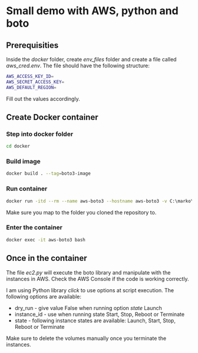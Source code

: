 # Small demo with AWS, python and boto

## Prerequisities

Inside the *docker* folder, create *env_files* folder and create a file called *aws_cred.env*. The file should have the following structure:

```bash
AWS_ACCESS_KEY_ID=
AWS_SECRET_ACCESS_KEY=
AWS_DEFAULT_REGION=
```

Fill out the values accordingly.

## Create Docker container

### Step into docker folder

```bash
cd docker
```

### Build image

 ```bash
docker build . --tag=boto3-image
```

### Run container

```bash
docker run -itd --rm --name aws-boto3 --hostname aws-boto3 -v C:\marko\GitHub\aws-boto3-python\test_files:/aws-boto3-python --env-file "env_files/aws_cred.env" boto3-image
```

Make sure you map to the folder you cloned the repository to.

### Enter the container

```bash
docker exec -it aws-boto3 bash
```

## Once in the container

The file *ec2.py* will execute the boto library and manipulate with the instances in AWS. Check the AWS Console if the code is working correctly.

I am using Python library *click* to use options at script execution. The following options are available:

* dry_run - give value False when running option *state* Launch
* instance_id - use when running state Start, Stop, Reboot or Terminate
* state - following instance states are available: Launch, Start, Stop, Reboot or Terminate

Make sure to delete the volumes manually once you terminate the instances.
